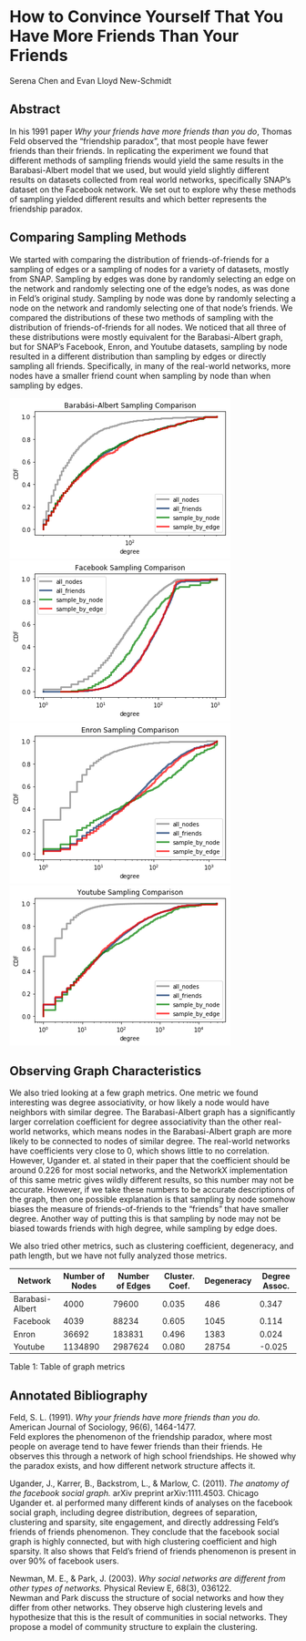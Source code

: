 # How to Convince Yourself That You Have More Friends Than Your Friends
Serena Chen and Evan Lloyd New-Schmidt

## Abstract

In his 1991 paper _Why your friends have more friends than you do_, Thomas Feld observed the “friendship paradox”, that most people have fewer friends than their friends. In replicating the experiment we found that different methods of sampling friends would yield the same results in the Barabasi-Albert model that we used, but would yield slightly different results on datasets collected from real world networks, specifically SNAP’s dataset on the Facebook network. We set out to explore why these methods of sampling yielded different results and which better represents the friendship paradox.

## Comparing Sampling Methods

We started with comparing the distribution of friends-of-friends for a sampling of edges or a sampling of nodes for a variety of datasets, mostly from SNAP.  Sampling by edges was done by randomly selecting an edge on the network and randomly selecting one of the edge’s nodes, as was done in Feld’s original study. Sampling by node was done by randomly selecting a node on the network and randomly selecting one of that node’s friends. We compared the distributions of these two methods of sampling with the distribution of friends-of-friends for all nodes. We noticed that all three of these distributions were mostly equivalent for the Barabasi-Albert graph, but for SNAP’s Facebook, Enron, and Youtube datasets, sampling by node resulted in a different distribution than sampling by edges or directly sampling all friends. Specifically, in many of the real-world networks, more nodes have a smaller friend count when sampling by node than when sampling by edges.

![ba comparison](assets/draft/ba_sampling_log.png)
![facebook comparison](assets/draft/fb_sampling_log.png)
![enron comparison](assets/draft/en_sampling_log.png)
![youtube comparison](assets/draft/yt_sampling_log.png)

## Observing Graph Characteristics

We also tried looking at a few graph metrics. One metric we found interesting was degree associativity, or how likely a node would have neighbors with similar degree. The Barabasi-Albert graph has a significantly larger correlation coefficient for degree associativity than the other real-world networks, which means nodes in the Barabasi-Albert graph are more likely to be connected to nodes of similar degree. The real-world networks have coefficients very close to 0, which shows little to no correlation. However, Ugander et. al stated in their paper that the coefficient should be around 0.226 for most social networks, and the NetworkX implementation of this same metric gives wildly different results, so this number may not be accurate. However, if we take these numbers to be accurate descriptions of the graph, then one possible explanation is that sampling by node somehow biases the measure of friends-of-friends to the “friends” that have smaller degree. Another way of putting this is that sampling by node may not be biased towards friends with high degree, while sampling by edge does.

We also tried other metrics, such as clustering coefficient, degeneracy, and path length, but we have not fully analyzed those metrics.

| Network         | Number of Nodes | Number of Edges | Cluster. Coef.  | Degeneracy      | Degree Assoc.   |
| ---             | ---             | ---             | ---             | ---             | ---             |
| Barabasi-Albert |            4000 |           79600 |        0.035    |      486        |        0.347    |
| Facebook        |            4039 |           88234 |        0.605    |     1045        |        0.114    |
| Enron           |           36692 |          183831 |        0.496    |     1383        |        0.024    |
| Youtube         |         1134890 |         2987624 |        0.080    |    28754        |       -0.025    |

Table 1: Table of graph metrics

## Annotated Bibliography

Feld, S. L. (1991). _Why your friends have more friends than you do._ American Journal of Sociology, 96(6), 1464-1477.  
Feld explores the phenomenon of the friendship paradox, where most people on average tend to have fewer friends than their friends. He observes this through a network of high school friendships. He showed why the paradox exists, and how different network structure affects it.

Ugander, J., Karrer, B., Backstrom, L., & Marlow, C. (2011). _The anatomy of the facebook social graph._ arXiv preprint arXiv:1111.4503. Chicago  
Ugander et. al performed many different kinds of analyses on the facebook social graph, including degree distribution, degrees of separation, clustering and sparsity, site engagement, and directly addressing Feld’s friends of friends phenomenon. They conclude that the facebook social graph is highly connected, but with high clustering coefficient and high sparsity. It also shows that Feld’s friend of friends phenomenon is present in over 90% of facebook users.

Newman, M. E., & Park, J. (2003). _Why social networks are different from other types of networks._ Physical Review E, 68(3), 036122.  
Newman and Park discuss the structure of social networks and how they differ from other networks. They observe high clustering levels and hypothesize that this is the result of communities in social networks. They propose a model of community structure to explain the clustering.
